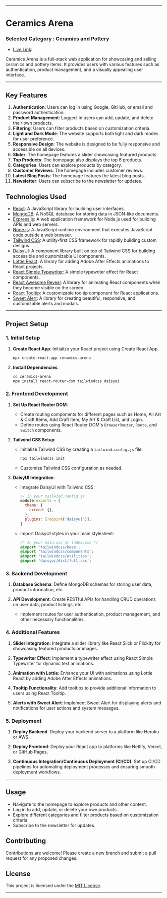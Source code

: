 
---

# Ceramics Arena

### Selected Category : Ceramics and Pottery

- [Live Link](https://ceramics-arena-client.web.app/):

Ceramics Arena is a full-stack web application for showcasing and selling ceramics and pottery items. It provides users with various features such as authentication, product management, and a visually appealing user interface.

---

## Key Features

1. **Authentication**: Users can log in using Google, GitHub, or email and password authentication.
2. **Product Management**: Logged-in users can add, update, and delete their own products.
3. **Filtering**: Users can filter products based on customization criteria.
4. **Light and Dark Mode**: The website supports both light and dark modes for user preference.
5. **Responsive Design**: The website is designed to be fully responsive and accessible on all devices.
6. **Slider**: The homepage features a slider showcasing featured products.
7. **Top Products**: The homepage also displays the top 6 products.
8. **Categories**: Users can explore products by category.
9. **Customer Reviews**: The homepage includes customer reviews.
10. **Latest Blog Posts**: The homepage features the latest blog posts.
11. **Newsletter**: Users can subscribe to the newsletter for updates.

## Technologies Used

- [React](https://reactjs.org/): A JavaScript library for building user interfaces.
- [MongoDB](https://www.mongodb.com/): A NoSQL database for storing data in JSON-like documents.
- [Express.js](https://expressjs.com/): A web application framework for Node.js used for building APIs and web servers.
- [Node.js](https://nodejs.org/): A JavaScript runtime environment that executes JavaScript code outside a web browser.
- [Tailwind CSS](https://tailwindcss.com/): A utility-first CSS framework for rapidly building custom designs.
- [DaisyUI](https://daisyui.com/): A component library built on top of Tailwind CSS for building accessible and customizable UI components.
- [Lottie React](https://www.npmjs.com/package/lottie-react): A library for adding Adobe After Effects animations to React projects.
- [React Simple Typewriter](https://www.npmjs.com/package/react-simple-typewriter): A simple typewriter effect for React components.
- [React Awesome Reveal](https://www.npmjs.com/package/react-awesome-reveal): A library for animating React components when they become visible on the screen.
- [React Tooltip](https://www.npmjs.com/package/react-tooltip): A customizable tooltip component for React applications.
- [Sweet Alert](https://sweetalert2.github.io/): A library for creating beautiful, responsive, and customizable alerts and modals.


---

## Project Setup

### 1. Initial Setup

1. **Create React App**: Initialize your React project using Create React App.
    ```bash
    npx create-react-app ceramics-arena
    ```

2. **Install Dependencies**:
    ```bash
    cd ceramics-arena
    npm install react-router-dom tailwindcss daisyui
    ```

### 2. Frontend Development

1. **Set Up React Router DOM**:
    - Create routing components for different pages such as Home, All Art & Craft Items, Add Craft Item, My Art & Craft List, and Login.
    - Define routes using React Router DOM's `BrowserRouter`, `Route`, and `Switch` components.

2. **Tailwind CSS Setup**:
    - Initialize Tailwind CSS by creating a `tailwind.config.js` file:
        ```bash
        npx tailwindcss init
        ```
    - Customize Tailwind CSS configuration as needed.

3. **DaisyUI Integration**:
    - Integrate DaisyUI with Tailwind CSS:
        ```javascript
        // In your tailwind.config.js
        module.exports = {
          theme: {
            extend: {},
          },
          plugins: [require('daisyui')],
        }
        ```
    - Import DaisyUI styles in your main stylesheet:
        ```css
        /* In your main.css or index.css */
        @import 'tailwindcss/base';
        @import 'tailwindcss/components';
        @import 'tailwindcss/utilities';
        @import 'daisyui/dist/full.css';
        ```

### 3. Backend Development

1. **Database Schema**: Define MongoDB schemas for storing user data, product information, etc.

2. **API Development**: Create RESTful APIs for handling CRUD operations on user data, product listings, etc.
    - Implement routes for user authentication, product management, and other necessary functionalities.

### 4. Additional Features

1. **Slider Integration**: Integrate a slider library like React Slick or Flickity for showcasing featured products or images.

2. **Typewriter Effect**: Implement a typewriter effect using React Simple Typewriter for dynamic text animations.

3. **Animation with Lottie**: Enhance your UI with animations using Lottie React by adding Adobe After Effects animations.

4. **Tooltip Functionality**: Add tooltips to provide additional information to users using React Tooltip.

5. **Alerts with Sweet Alert**: Implement Sweet Alert for displaying alerts and notifications for user actions and system messages.

### 5. Deployment

1. **Deploy Backend**: Deploy your backend server to a platform like Heroku or AWS.

2. **Deploy Frontend**: Deploy your React app to platforms like Netlify, Vercel, or GitHub Pages.

3. **Continuous Integration/Continuous Deployment (CI/CD)**: Set up CI/CD pipelines for automating deployment processes and ensuring smooth deployment workflows.

---


## Usage

- Navigate to the homepage to explore products and other content.
- Log in to add, update, or delete your own products.
- Explore different categories and filter products based on customization criteria.
- Subscribe to the newsletter for updates.

## Contributing

Contributions are welcome! Please create a new branch and submit a pull request for any proposed changes.

## License

This project is licensed under the [MIT License](LICENSE).

---

